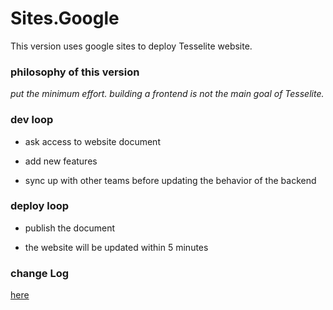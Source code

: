 # Sites.Google

This version uses google sites to deploy Tesselite website.

### philosophy of this version

*put the minimum effort. building a frontend is not the main goal of Tesselite.* 


### dev loop

- ask access to website document


- add new features


- sync up with other teams before updating the behavior of the backend




### deploy loop

- publish the document


- the website will be updated within 5 minutes 



### change Log

[here](changeLog.MD)


